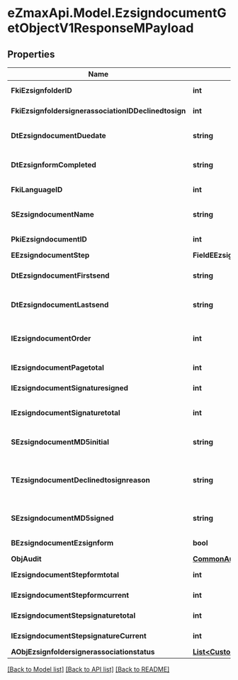 
# eZmaxApi.Model.EzsigndocumentGetObjectV1ResponseMPayload

## Properties

Name | Type | Description | Notes
------------ | ------------- | ------------- | -------------
**FkiEzsignfolderID** | **int** | The unique ID of the Ezsignfolder | 
**FkiEzsignfoldersignerassociationIDDeclinedtosign** | **int** | The unique ID of the Ezsignfoldersignerassociation | [optional] 
**DtEzsigndocumentDuedate** | **string** | The maximum date and time at which the Ezsigndocument can be signed. | 
**DtEzsignformCompleted** | **string** | The date and time at which the Ezsignform has been completed. | [optional] 
**FkiLanguageID** | **int** | The unique ID of the Language.  Valid values:  |Value|Description| |-|-| |1|French| |2|English| | 
**SEzsigndocumentName** | **string** | The name of the document that will be presented to Ezsignfoldersignerassociations | 
**PkiEzsigndocumentID** | **int** | The unique ID of the Ezsigndocument | 
**EEzsigndocumentStep** | **FieldEEzsigndocumentStep** |  | 
**DtEzsigndocumentFirstsend** | **string** | The date and time when the Ezsigndocument was first sent. | [optional] 
**DtEzsigndocumentLastsend** | **string** | The date and time when the Ezsigndocument was sent the last time. | [optional] 
**IEzsigndocumentOrder** | **int** | The order in which the Ezsigndocument will be presented to the signatory in the Ezsignfolder. | 
**IEzsigndocumentPagetotal** | **int** | The number of pages in the Ezsigndocument. | 
**IEzsigndocumentSignaturesigned** | **int** | The number of signatures that were signed in the document. | 
**IEzsigndocumentSignaturetotal** | **int** | The number of total signatures that were requested in the Ezsigndocument. | 
**SEzsigndocumentMD5initial** | **string** | MD5 Hash of the initial PDF Document before signatures were applied to it. | 
**TEzsigndocumentDeclinedtosignreason** | **string** | A custom text message that will contain the refusal message if the Ezsigndocument is declined to sign | [optional] 
**SEzsigndocumentMD5signed** | **string** | MD5 Hash of the final PDF Document after all signatures were applied to it. | 
**BEzsigndocumentEzsignform** | **bool** | If the Ezsigndocument contains an Ezsignform or not | 
**ObjAudit** | [**CommonAudit**](CommonAudit.md) |  | 
**IEzsigndocumentStepformtotal** | **int** | The total number of steps in the form filling phase | 
**IEzsigndocumentStepformcurrent** | **int** | The current step in the form filling phase | 
**IEzsigndocumentStepsignaturetotal** | **int** | The total number of steps in the signature filling phase | 
**IEzsigndocumentStepsignatureCurrent** | **int** | The current step in the signature phase | 
**AObjEzsignfoldersignerassociationstatus** | [**List&lt;CustomEzsignfoldersignerassociationstatusResponse&gt;**](CustomEzsignfoldersignerassociationstatusResponse.md) |  | 

[[Back to Model list]](../README.md#documentation-for-models)
[[Back to API list]](../README.md#documentation-for-api-endpoints)
[[Back to README]](../README.md)

